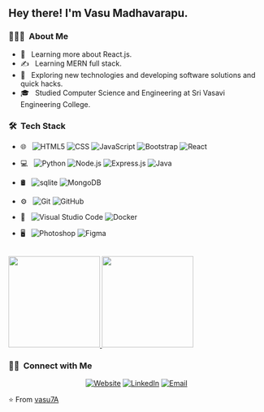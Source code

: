 <h2> Hey there! I'm Vasu Madhavarapu.</h2>

<h3> 👨🏻‍💻 &nbsp;About Me </h3>

- 🌱 &nbsp; Learning more about React.js.
- ✍️ &nbsp; Learning MERN full stack.
-  🤔 &nbsp; Exploring new technologies and developing software solutions and quick hacks.
- 🎓 &nbsp; Studied Computer Science and Engineering at Sri Vasavi Engineering College.

<h3> 🛠 &nbsp;Tech Stack</h3>

- 🌐 &nbsp;
  ![HTML5](https://img.shields.io/badge/-HTML5-333333?style=flat&logo=HTML5)
  ![CSS](https://img.shields.io/badge/-CSS-333333?style=flat&logo=CSS3&logoColor=1572B6)
  ![JavaScript](https://img.shields.io/badge/-JavaScript-333333?style=flat&logo=javascript)
  ![Bootstrap](https://img.shields.io/badge/-Bootstrap-333333?style=flat&logo=bootstrap&logoColor=563D7C)
  ![React](https://img.shields.io/badge/-React-333333?style=flat&logo=react)
- 💻 &nbsp;
  ![Python](https://img.shields.io/badge/-Python-333333?style=flat&logo=python)
  ![Node.js](https://img.shields.io/badge/-Node.js-333333?style=flat&logo=node.js)
  ![Express.js](https://img.shields.io/badge/-Express.js-333333?style=flat&logo=node.js)
  ![Java](https://img.shields.io/badge/-Java-333333?style=flat&logo=Java&logoColor=007396)

- 🛢 &nbsp;
  ![sqlite](https://img.shields.io/badge/-sqlite-333333?style=flat&logo=sqlite)
  ![MongoDB](https://img.shields.io/badge/-MongoDB-333333?style=flat&logo=mongodb)
- ⚙️ &nbsp;
  ![Git](https://img.shields.io/badge/-Git-333333?style=flat&logo=git)
  ![GitHub](https://img.shields.io/badge/-GitHub-333333?style=flat&logo=github)
- 🔧 &nbsp;
  ![Visual Studio Code](https://img.shields.io/badge/-Visual%20Studio%20Code-333333?style=flat&logo=visual-studio-code&logoColor=007ACC)
   ![Docker](https://img.shields.io/badge/-Docker-333333?style=flat&logo=docker&logoColor=007ACC)
- 🖥 &nbsp;
  ![Photoshop](https://img.shields.io/badge/-Photoshop-333333?style=flat&logo=adobe-photoshop)
  ![Figma](https://img.shields.io/badge/-Figma-333333?style=flat&logo=figma)


<br/>

<a href="https://github.com/vasu7A">
  <img height="180em" src="https://github-readme-stats.vercel.app/api?username=vasu7A&theme=buefy&show_icons=true" />
  <img height="180em" src="https://github-readme-stats.vercel.app/api/top-langs/?username=vasu7A&theme=buefy&layout=compact" />
</a>

<br/>

<h3> 🤝🏻 &nbsp;Connect with Me </h3>

<p align="center">
<a href="https://vasuportfolio.vercel.app/"><img alt="Website" src="https://img.shields.io/badge/Website-vasuportfolio-blue?style=flat-square&logo=google-chrome"></a>
<a href="https://www.linkedin.com/in/vasu-madhavarapu-80240714b/"><img alt="LinkedIn" src="https://img.shields.io/badge/LinkedIn-vasu%20madhavarapu%20-blue?style=flat-square&logo=linkedin"></a>
<a href="mailto:vasumadhavarapu@gmail.com"><img alt="Email" src="https://img.shields.io/badge/Email-vasumadhavarapu@gmail.com-blue?style=flat-square&logo=gmail"></a>
</p>

⭐️ From [vasu7A](https://github.com/vasu7A)
